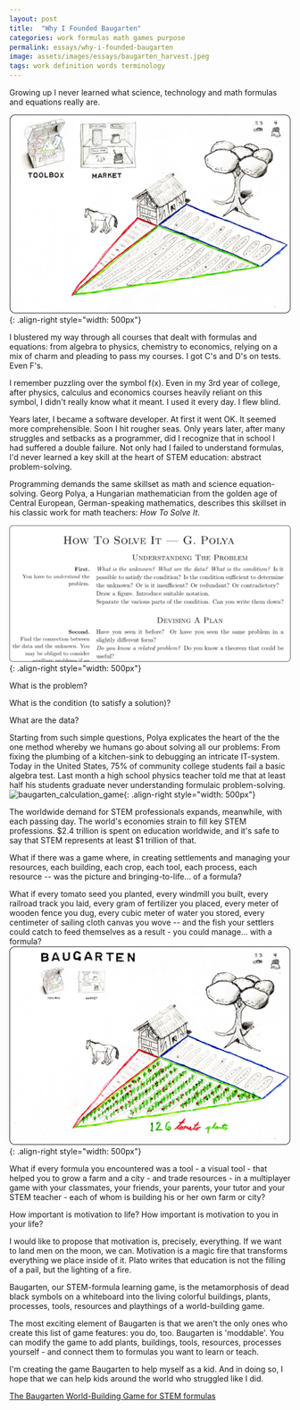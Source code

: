 ```yaml
---
layout: post
title:  "Why I Founded Baugarten"
categories: work formulas math games purpose 
permalink: essays/why-i-founded-baugarten
image: assets/images/essays/baugarten_harvest.jpeg
tags: work definition words terminology
---
```

Growing up I never learned what science, technology and math formulas and equations really are.

![baugarten_game_field](/assets/images/essays/baugarten_field.jpeg){: .align-right style="width: 500px"}

I blustered my way through all courses that dealt with formulas and equations: from algebra to physics, chemistry to economics, relying on a mix of charm and pleading to pass my courses. I got C's and D's on tests. Even F's.

I remember puzzling over the symbol f(x). Even in my 3rd year of college, after physics, calculus and economics courses heavily reliant on this symbol, I didn't really know what it meant. I used it every day. I flew blind.

Years later, I became a software developer. At first it went OK. It seemed more comprehensible. Soon I hit rougher seas. Only years later, after many struggles and setbacks as a programmer, did I recognize that in school I had suffered a double failure. Not only had I failed to understand formulas, I'd never learned a key skill at the heart of STEM education: abstract problem-solving. 

Programming demands the same skillset as math and science equation-solving. Georg Polya, a Hungarian mathematician from the golden age of Central European, German-speaking mathematics, describes this skillset in his classic work for math teachers: *How To Solve It*.

![georg_polya](/assets/images/essays/georg_polya.png){: .align-right style="width: 500px"}

What is the problem?

What is the condition (to satisfy a solution)?

What are the data?

Starting from such simple questions, Polya explicates the heart of the the one method whereby we humans go about solving all our problems: From fixing the plumbing of a kitchen-sink to debugging an intricate IT-system. Today in the United States, 75% of community college students fail a basic algebra test. Last month a high school physics teacher told me that at least half his students graduate never understanding formulaic problem-solving. 
![baugarten_calculation_game](/assets/images/essays/baugarten_calculation.png){: .align-right style="width: 500px"}

The worldwide demand for STEM professionals expands, meanwhile, with each passing day. The world's economies strain to fill key STEM professions. $2.4 trillion is spent on education worldwide, and it's safe to say that STEM represents at least $1 trillion of that. 

What if there was a game where, in creating settlements and managing your resources, each building, each crop, each tool, each process, each resource -- was the picture and bringing-to-life... of a formula?

What if every tomato seed you planted, every windmill you built, every railroad track you laid, every gram of fertilizer you placed, every meter of wooden fence you dug, every cubic meter of water you stored, every centimeter of sailing cloth canvas you wove -- and the fish your settlers could catch to feed themselves as a result - you could manage... with a formula? 
![baugarten_harvest_game](/assets/images/essays/baugarten_harvest.jpeg){: .align-right style="width: 500px"}

What if every formula you encountered was a tool - a visual tool - that helped you to grow a farm and a city - and trade resources - in a multiplayer game with your classmates, your friends, your parents, your tutor and your STEM teacher - each of whom is building his or her own farm or city?

How important is motivation to life? How important is motivation to you in your life?

I would like to propose that motivation is, precisely, everything. If we want to land men on the moon, we can. Motivation is a magic fire that transforms everything we place inside of it. Plato writes that education is not the filling of a pail, but the lighting of a fire.

Baugarten, our STEM-formula learning game, is the metamorphosis of dead black symbols on a whiteboard into the living colorful buildings, plants, processes, tools, resources and playthings of a world-building game.

The most exciting element of Baugarten is that we aren't the only ones who create this list of game features: you do, too. Baugarten is 'moddable'. You can modify the game to add plants, buildings, tools, resources, processes yourself - and connect them to formulas you want to learn or teach. 

I'm creating the game Baugarten to help myself as a kid. And in doing so, I hope that we can help kids around the world who struggled like I did.

[The Baugarten World-Building Game for STEM formulas](https://www.baugarten.app)

